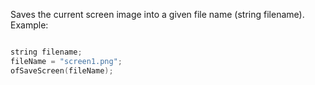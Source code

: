 Saves the current screen image into a given file name (string filename).
Example:
```cpp

string filename;
fileName = "screen1.png";
ofSaveScreen(fileName);
```
